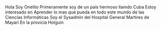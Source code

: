 Hola Soy Onelito Primeramente soy de un pais hermoso llamdo Cuba 
Estoy interesado en Aprender  lo mas que pueda en todo este mundo de las Ciencias Informáticas
Soy el Sysadmin del Hospital General Martires de Mayari En la provicia Holguin 

<!---
OnelitoChampions/OnelitoChampions is a ✨ special ✨ repository because its `README.md` (this file) appears on your GitHub profile.
You can click the Preview link to take a look at your changes.
--->
